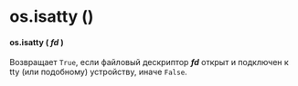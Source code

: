 # os.isatty \(\)

#### os.isatty \( _fd_ \)

Возвращает `True`, если файловый дескриптор _**fd**_ открыт и подключен к tty \(или подобному\) устройству, иначе `False`.

